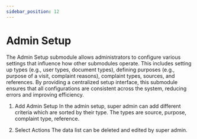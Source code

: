 ```yaml
---
sidebar_position: 12
---
```

 
# Admin Setup

The Admin Setup submodule allows administrators to configure various settings that influence how other submodules operate. This includes setting up types (e.g., user types, document types), defining purposes (e.g., purpose of a visit, complaint reasons), complaint types, sources, and references. By providing a centralized setup interface, this submodule ensures that all configurations are consistent across the system, reducing errors and improving efficiency.


1. Add Admin Setup
In the admin setup, super admin can add different criteria which are sorted by their type. The types are source, purpose, complaint type, reference.

2. Select Actions
The data list can be deleted and edited by super admin.